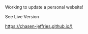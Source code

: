 Working to update a personal website!

See Live Version

[https://chasen-jeffries.github.io/)
](https://chasen-jeffries.github.io/)
